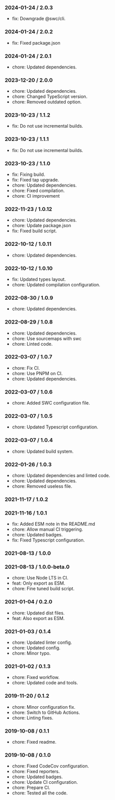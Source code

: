 ### 2024-01-24 / 2.0.3

- fix: Downgrade @swc/cli.

### 2024-01-24 / 2.0.2

- fix: Fixed package.json

### 2024-01-24 / 2.0.1

- chore: Updated dependencies.

### 2023-12-20 / 2.0.0

- chore: Updated dependencies.
- chore: Changed TypeScript version.
- chore: Removed outdated option.

### 2023-10-23 / 1.1.2

- fix: Do not use incremental builds.

### 2023-10-23 / 1.1.1

- fix: Do not use incremental builds.

### 2023-10-23 / 1.1.0

- fix: Fixing build.
- fix: Fixed tap upgrade.
- chore: Updated dependencies.
- chore: Fixed compilation.
- chore: CI improvement

### 2022-11-23 / 1.0.12

- chore: Updated dependencies.
- chore: Update package.json
- fix: Fixed build script.

### 2022-10-12 / 1.0.11

- chore: Updated dependencies.

### 2022-10-12 / 1.0.10

- fix: Updated types layout.
- chore: Updated compilation configuration.

### 2022-08-30 / 1.0.9

- chore: Updated dependencies.

### 2022-08-29 / 1.0.8

- chore: Updated dependencies.
- chore: Use sourcemaps with swc
- chore: Linted code.

### 2022-03-07 / 1.0.7

- chore: Fix CI.
- chore: Use PNPM on CI.
- chore: Updated dependencies.

### 2022-03-07 / 1.0.6

- chore: Added SWC configuration file.

### 2022-03-07 / 1.0.5

- chore: Updated Typescript configuration.

### 2022-03-07 / 1.0.4

- chore: Updated build system.

### 2022-01-26 / 1.0.3

- chore: Updated dependencies and linted code.
- chore: Updated dependencies.
- chore: Removed useless file.

### 2021-11-17 / 1.0.2


### 2021-11-16 / 1.0.1

- fix: Added ESM note in the README.md
- chore: Allow manual CI triggering.
- chore: Updated badges.
- fix: Fixed Typescript configuration.

### 2021-08-13 / 1.0.0


### 2021-08-13 / 1.0.0-beta.0

- chore: Use Node LTS in CI.
- feat: Only export as ESM.
- chore: Fine tuned build script.

### 2021-01-04 / 0.2.0

- chore: Updated dist files.
- feat: Also export as ESM.

### 2021-01-03 / 0.1.4

- chore: Updated linter config.
- chore: Updated config.
- chore: Minor typo.

### 2021-01-02 / 0.1.3

- chore: Fixed workflow.
- chore: Updated code and tools.

### 2019-11-20 / 0.1.2

- chore: Minor configuration fix.
- chore: Switch to GitHub Actions.
- chore: Linting fixes.

### 2019-10-08 / 0.1.1

- chore: Fixed readme.

### 2019-10-08 / 0.1.0

- chore: Fixed CodeCov configuration.
- chore: Fixed reporters.
- chore: Updated badges.
- chore: Update CI configuration.
- chore: Prepare CI.
- chore: Tested all the code.


